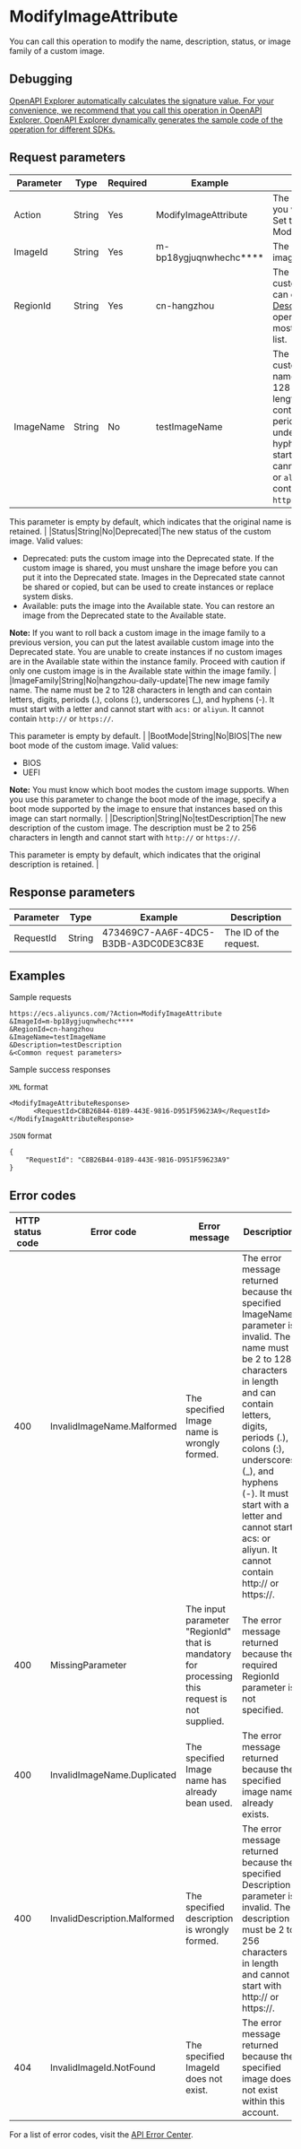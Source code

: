 # ModifyImageAttribute

You can call this operation to modify the name, description, status, or image family of a custom image.

## Debugging

[OpenAPI Explorer automatically calculates the signature value. For your convenience, we recommend that you call this operation in OpenAPI Explorer. OpenAPI Explorer dynamically generates the sample code of the operation for different SDKs.](https://api.aliyun.com/#product=Ecs&api=ModifyImageAttribute&type=RPC&version=2014-05-26)

## Request parameters

|Parameter|Type|Required|Example|Description|
|---------|----|--------|-------|-----------|
|Action|String|Yes|ModifyImageAttribute|The operation that you want to perform. Set the value to ModifyImageAttribute. |
|ImageId|String|Yes|m-bp18ygjuqnwhechc\*\*\*\*|The ID of the custom image. |
|RegionId|String|Yes|cn-hangzhou|The region ID of the custom image. You can call the [DescribeRegions](~~25609~~) operation to query the most recent region list. |
|ImageName|String|No|testImageName|The new name of the custom image. The name must be 2 to 128 characters in length and can contain letters, digits, periods \(.\), colons \(:\), underscores \(\_\), and hyphens \(-\). It must start with a letter and cannot start with `acs:` or `aliyun`. It cannot contain `http://` or `https://`.

This parameter is empty by default, which indicates that the original name is retained. |
|Status|String|No|Deprecated|The new status of the custom image. Valid values:

-   Deprecated: puts the custom image into the Deprecated state. If the custom image is shared, you must unshare the image before you can put it into the Deprecated state. Images in the Deprecated state cannot be shared or copied, but can be used to create instances or replace system disks.
-   Available: puts the image into the Available state. You can restore an image from the Deprecated state to the Available state.

**Note:** If you want to roll back a custom image in the image family to a previous version, you can put the latest available custom image into the Deprecated state. You are unable to create instances if no custom images are in the Available state within the instance family. Proceed with caution if only one custom image is in the Available state within the image family. |
|ImageFamily|String|No|hangzhou-daily-update|The new image family name. The name must be 2 to 128 characters in length and can contain letters, digits, periods \(.\), colons \(:\), underscores \(\_\), and hyphens \(-\). It must start with a letter and cannot start with `acs:` or `aliyun`. It cannot contain `http://` or `https://`.

This parameter is empty by default. |
|BootMode|String|No|BIOS|The new boot mode of the custom image. Valid values:

-   BIOS
-   UEFI

**Note:** You must know which boot modes the custom image supports. When you use this parameter to change the boot mode of the image, specify a boot mode supported by the image to ensure that instances based on this image can start normally. |
|Description|String|No|testDescription|The new description of the custom image. The description must be 2 to 256 characters in length and cannot start with `http://` or `https://`.

This parameter is empty by default, which indicates that the original description is retained. |

## Response parameters

|Parameter|Type|Example|Description|
|---------|----|-------|-----------|
|RequestId|String|473469C7-AA6F-4DC5-B3DB-A3DC0DE3C83E|The ID of the request. |

## Examples

Sample requests

```
https://ecs.aliyuncs.com/?Action=ModifyImageAttribute
&ImageId=m-bp18ygjuqnwhechc****
&RegionId=cn-hangzhou
&ImageName=testImageName
&Description=testDescription
&<Common request parameters>
```

Sample success responses

`XML` format

```
<ModifyImageAttributeResponse>
      <RequestId>C8B26B44-0189-443E-9816-D951F59623A9</RequestId>
</ModifyImageAttributeResponse>
```

`JSON` format

```
{
    "RequestId": "C8B26B44-0189-443E-9816-D951F59623A9"
}
```

## Error codes

|HTTP status code|Error code|Error message|Description|
|----------------|----------|-------------|-----------|
|400|InvalidImageName.Malformed|The specified Image name is wrongly formed.|The error message returned because the specified ImageName parameter is invalid. The name must be 2 to 128 characters in length and can contain letters, digits, periods \(.\), colons \(:\), underscores \(\_\), and hyphens \(-\). It must start with a letter and cannot start acs: or aliyun. It cannot contain http:// or https://.|
|400|MissingParameter|The input parameter "RegionId" that is mandatory for processing this request is not supplied.|The error message returned because the required RegionId parameter is not specified.|
|400|InvalidImageName.Duplicated|The specified Image name has already bean used.|The error message returned because the specified image name already exists.|
|400|InvalidDescription.Malformed|The specified description is wrongly formed.|The error message returned because the specified Description parameter is invalid. The description must be 2 to 256 characters in length and cannot start with http:// or https://.|
|404|InvalidImageId.NotFound|The specified ImageId does not exist.|The error message returned because the specified image does not exist within this account.|

For a list of error codes, visit the [API Error Center](https://error-center.alibabacloud.com/status/product/Ecs).

